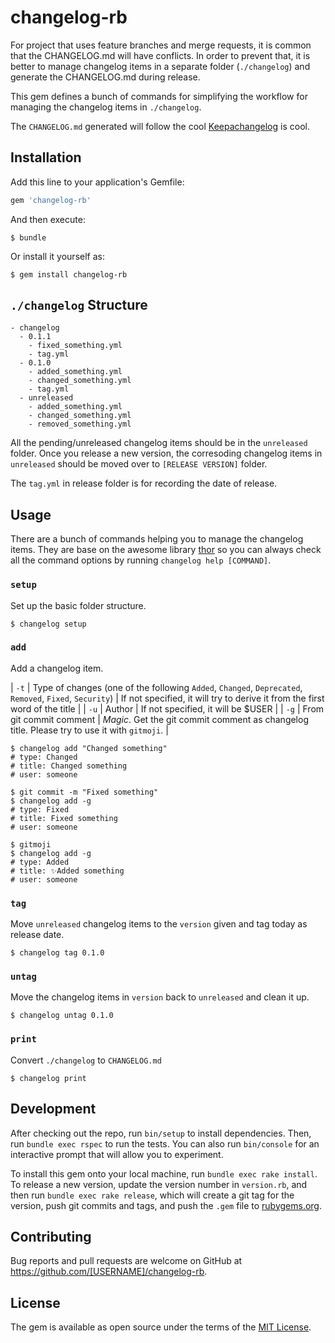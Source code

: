 # changelog-rb

For project that uses feature branches and merge requests, it is common that the CHANGELOG.md will have conflicts. In order to prevent that, it is better to manage changelog items in a separate folder (`./changelog`) and generate the CHANGELOG.md during release.

This gem defines a bunch of commands for simplifying the workflow for managing the changelog items in `./changelog`.

The `CHANGELOG.md` generated will follow the cool [Keepachangelog](http://keepachangelog.com/en/1.0.0/) is cool.

## Installation

Add this line to your application's Gemfile:

```ruby
gem 'changelog-rb'
```

And then execute:

    $ bundle

Or install it yourself as:

    $ gem install changelog-rb

## `./changelog` Structure

```
- changelog
  - 0.1.1
    - fixed_something.yml
    - tag.yml
  - 0.1.0
    - added_something.yml
    - changed_something.yml
    - tag.yml
  - unreleased
    - added_something.yml
    - changed_something.yml
    - removed_something.yml
```

All the pending/unreleased changelog items should be in the `unreleased` folder. Once you release a new version, the corresoding changelog items in `unreleased` should be moved over to `[RELEASE VERSION]` folder.

The `tag.yml` in release folder is for recording the date of release.

## Usage

There are a bunch of commands helping you to manage the changelog items. They are base on the awesome library [thor](https://github.com/erikhuda/thor) so you can always check all the command options by running `changelog help [COMMAND]`.

### `setup`

Set up the basic folder structure.

```
$ changelog setup
```

### `add`

Add a changelog item.

| `-t` | Type of changes (one of the following `Added`, `Changed`, `Deprecated`, `Removed`, `Fixed`, `Security`) | If not specified, it will try to derive it from the first word of the title |
| `-u` | Author | If not specified, it will be $USER |
| `-g` | From git commit comment | *Magic*. Get the git commit comment as changelog title. Please try to use it with `gitmoji`. |

```
$ changelog add "Changed something"
# type: Changed
# title: Changed something
# user: someone

$ git commit -m "Fixed something"
$ changelog add -g
# type: Fixed
# title: Fixed something
# user: someone

$ gitmoji
$ changelog add -g
# type: Added
# title: ✨Added something
# user: someone

```

### `tag`

Move `unreleased` changelog items to the `version` given and tag today as release date.

```
$ changelog tag 0.1.0
```

### `untag`

Move the changelog items in `version` back to `unreleased` and clean it up.

```
$ changelog untag 0.1.0
```

### `print`

Convert `./changelog` to `CHANGELOG.md`

```
$ changelog print
```


## Development

After checking out the repo, run `bin/setup` to install dependencies. Then, run `bundle exec rspec` to run the tests. You can also run `bin/console` for an interactive prompt that will allow you to experiment.

To install this gem onto your local machine, run `bundle exec rake install`. To release a new version, update the version number in `version.rb`, and then run `bundle exec rake release`, which will create a git tag for the version, push git commits and tags, and push the `.gem` file to [rubygems.org](https://rubygems.org).

## Contributing

Bug reports and pull requests are welcome on GitHub at https://github.com/[USERNAME]/changelog-rb.

## License

The gem is available as open source under the terms of the [MIT License](https://opensource.org/licenses/MIT).
